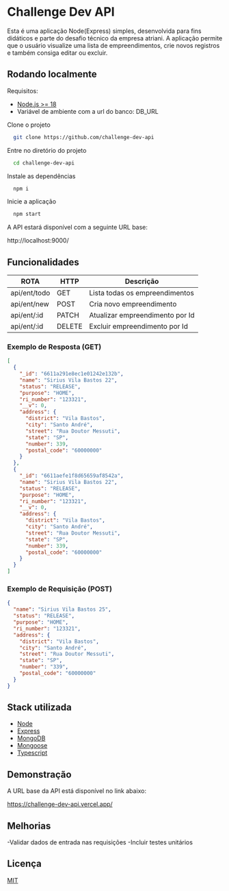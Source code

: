 # Challenge Dev API

Esta é uma aplicação Node(Express) simples, desenvolvida para fins didáticos e parte do desafio técnico da empresa atriani. A aplicação permite que o usuário visualize uma lista de empreendimentos, crie novos registros e também consiga editar ou excluir.

## Rodando localmente

Requisitos:

- [Node.js >= 18](https://nodejs.org/en)
- Variável de ambiente com a url do banco: DB_URL

Clone o projeto

```bash
  git clone https://github.com/challenge-dev-api
```

Entre no diretório do projeto

```bash
  cd challenge-dev-api
```

Instale as dependências

```bash
  npm i
```

Inicie a aplicação

```bash
  npm start
```

A API estará disponível com a seguinte URL base:

http://localhost:9000/

## Funcionalidades

| ROTA         | HTTP   | Descrição                       |
| ------------ | ------ | ------------------------------- |
| api/ent/todo | GET    | Lista todas os empreendimentos  |
| api/ent/new  | POST   | Cria novo empreendimento        |
| api/ent/:id  | PATCH  | Atualizar empreendimento por Id |
| api/ent/:id  | DELETE | Excluir empreendimento por Id   |

### Exemplo de Resposta (GET)

```json
[
  {
    "_id": "6611a291e8ec1e01242e132b",
    "name": "Sirius Vila Bastos 22",
    "status": "RELEASE",
    "purpose": "HOME",
    "ri_number": "123321",
    "__v": 0,
    "address": {
      "district": "Vila Bastos",
      "city": "Santo André",
      "street": "Rua Doutor Messuti",
      "state": "SP",
      "number": 339,
      "postal_code": "60000000"
    }
  },
  {
    "_id": "6611aefe1f8d65659af8542a",
    "name": "Sirius Vila Bastos 22",
    "status": "RELEASE",
    "purpose": "HOME",
    "ri_number": "123321",
    "__v": 0,
    "address": {
      "district": "Vila Bastos",
      "city": "Santo André",
      "street": "Rua Doutor Messuti",
      "state": "SP",
      "number": 339,
      "postal_code": "60000000"
    }
  }
]
```

### Exemplo de Requisição (POST)

```json
{
  "name": "Sirius Vila Bastos 25",
  "status": "RELEASE",
  "purpose": "HOME",
  "ri_number": "123321",
  "address": {
    "district": "Vila Bastos",
    "city": "Santo André",
    "street": "Rua Doutor Messuti",
    "state": "SP",
    "number": "339",
    "postal_code": "60000000"
  }
}
```

## Stack utilizada

- [Node](https://nodejs.org/en)
- [Express](https://expressjs.com/pt-br/)
- [MongoDB](https://www.mongodb.com/pt-br)
- [Mongoose](https://mongoosejs.com/)
- [Typescript](https://www.typescriptlang.org/)

## Demonstração

A URL base da API está disponível no link abaixo:

https://challenge-dev-api.vercel.app/

## Melhorias

-Validar dados de entrada nas requisições
-Incluir testes unitários

## Licença

[MIT](https://choosealicense.com/licenses/mit/)
